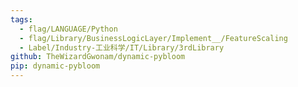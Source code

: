 ```yaml
---
tags:
  - flag/LANGUAGE/Python
  - flag/Library/BusinessLogicLayer/Implement__/FeatureScaling
  - Label/Industry-工业科学/IT/Library/3rdLibrary
github: TheWizardGwonam/dynamic-pybloom
pip: dynamic-pybloom
---
```

